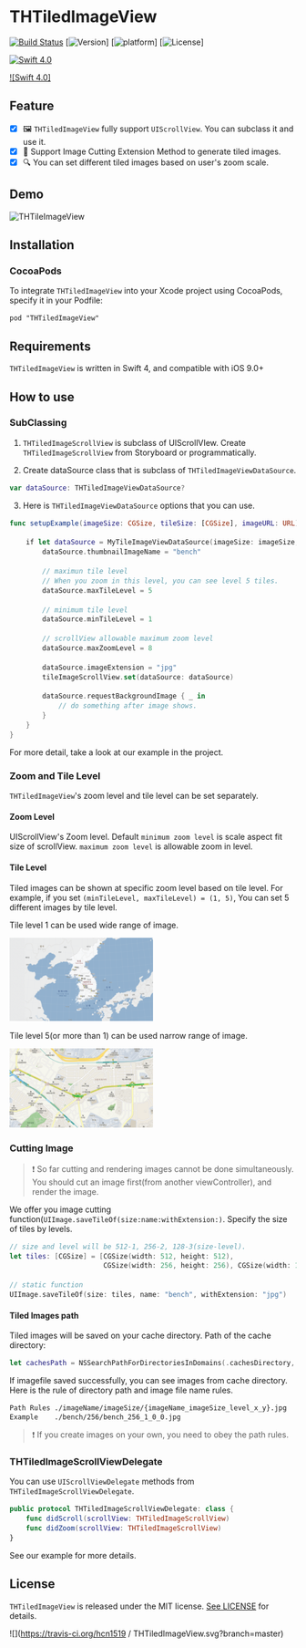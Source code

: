 #  THTiledImageView

[![Build Status](https://travis-ci.org/TileImageTeamiOS/THTiledImageView.svg?branch=master)](https://travis-ci.org/TileImageTeamiOS/THTiledImageView)
[![Version](https://cocoapod-badges.herokuapp.com/v/THTiledImageView/badge.png)]
[![platform](https://cocoapod-badges.herokuapp.com/p/THTiledImageView/badge.svg)]
[![License](https://cocoapod-badges.herokuapp.com/l/THTiledImageView/badge.svg)]

[![Swift 4.0](https://img.shields.io/badge/Swift-4.0-%23FB613C.svg)](https://developer.apple.com/swift/)



[![Swift 4.0]](https://img.shields.io/cocoapods/v/THTiledImageView.svg)

## Feature

- [x] 🖼 `THTiledImageView` fully support `UIScrollView`. You can subclass it and use it.
- [x] 🔪 Support Image Cutting Extension Method to generate tiled images.
- [x] 🔍 You can set different tiled images based on user's zoom scale.

## Demo

![THTileImageView](images/THTileImageView.gif)

## Installation

### CocoaPods

To integrate `THTiledImageView` into your Xcode project using CocoaPods, specify it in your Podfile:

```
pod "THTiledImageView"
```

## Requirements

`THTiledImageView` is written in Swift 4, and compatible with iOS 9.0+

## How to use

### SubClassing

1. `THTiledImageScrollView` is subclass of UIScrollVIew. Create `THTiledImageScrollView` from Storyboard or programmatically.


2. Create dataSource class that is subclass of `THTiledImageViewDataSource`.

```Swift
var dataSource: THTiledImageViewDataSource?
```


3. Here is `THTiledImageViewDataSource` options that you can use.

```Swift
func setupExample(imageSize: CGSize, tileSize: [CGSize], imageURL: URL) {

    if let dataSource = MyTileImageViewDataSource(imageSize: imageSize, tileSize: tileSize, imageURL: imageURL) {
        dataSource.thumbnailImageName = "bench"

        // maximun tile level
        // When you zoom in this level, you can see level 5 tiles.
        dataSource.maxTileLevel = 5

        // minimum tile level
        dataSource.minTileLevel = 1

        // scrollView allowable maximum zoom level
        dataSource.maxZoomLevel = 8

        dataSource.imageExtension = "jpg"
        tileImageScrollView.set(dataSource: dataSource)

        dataSource.requestBackgroundImage { _ in
            // do something after image shows.
        }
    }
}
```

For more detail, take a look at our example in the project.

### Zoom and Tile Level

`THTiledImageView`'s zoom level and tile level can be set separately.

#### Zoom Level

UIScrollView's Zoom level. Default `minimum zoom level` is scale aspect fit size of scrollView. `maximum zoom level` is allowable zoom in level.

#### Tile Level

Tiled images can be shown at specific zoom level based on tile level. For example, if you set `(minTileLevel, maxTileLevel) = (1, 5)`, You can set 5 different images by tile level.

Tile level 1 can be used wide range of image.

<img src="images/example_level_1.png" style="max-width: 50%">

Tile level 5(or more than 1) can be used narrow range of image.

<img src="images/example_level_5.png" style="max-width: 50%">


### Cutting Image

> ❗️ So far cutting and rendering images cannot be done simultaneously. You should cut an image first(from another viewController), and render the image.

We offer you image cutting function(`UIImage.saveTileOf(size:name:withExtension:)`. Specify the size of tiles by levels.

```Swift
// size and level will be 512-1, 256-2, 128-3(size-level).
let tiles: [CGSize] = [CGSize(width: 512, height: 512),
                       CGSize(width: 256, height: 256), CGSize(width: 128, height: 128)]

// static function
UIImage.saveTileOf(size: tiles, name: "bench", withExtension: "jpg")
```

#### Tiled Images path

Tiled images will be saved on your cache directory. Path of the cache directory:

```Swift
let cachesPath = NSSearchPathForDirectoriesInDomains(.cachesDirectory, .userDomainMask, true)[0] as String
```

If imagefile saved successfully, you can see images from cache directory. Here is the rule of directory path and image file name rules.

```
Path Rules ./imageName/imageSize/{imageName_imageSize_level_x_y}.jpg
Example    ./bench/256/bench_256_1_0_0.jpg
```

> ❗️ If you create images on your own, you need to obey the path rules.

### THTiledImageScrollViewDelegate

You can use `UIScrollViewDelegate` methods from `THTiledImageScrollViewDelegate`.

```Swift
public protocol THTiledImageScrollViewDelegate: class {
    func didScroll(scrollView: THTiledImageScrollView)
    func didZoom(scrollView: THTiledImageScrollView)
}
```

See our example for more details.

## License

`THTiledImageView` is released under the MIT license. [See LICENSE](https://github.com/TileImageTeamiOS/THTiledImageView/blob/master/LICENSE) for details.


![](https://travis-ci.org/hcn1519 / THTiledImageView.svg?branch=master)
